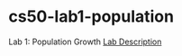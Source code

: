 # cs50-lab1-population
Lab 1: Population Growth
<a href="https://cs50.harvard.edu/x/2023/labs/1/"> Lab Description</a>
